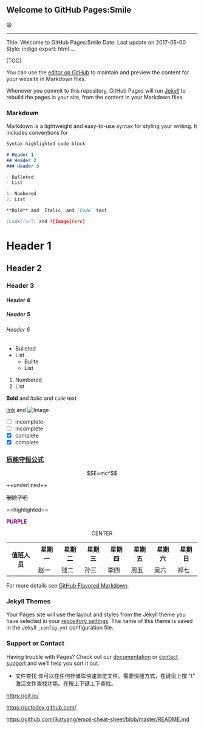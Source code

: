 ## Welcome to GitHub Pages:Smile
:smile:

---
Title: Welcome to GitHub Pages:Smile
Date: Last update on 2017-05-00
Style: indigo
export: html
...

[TOC]

You can use the [editor on GitHub](https://github.com/ziluoxingjun/ziluoxingjun.github.io/edit/master/index.md) to maintain and preview the content for your website in Markdown files.

Whenever you commit to this repository, GitHub Pages will run [Jekyll](https://jekyllrb.com/) to rebuild the pages in your site, from the content in your Markdown files.

### Markdown

Markdown is a lightweight and easy-to-use syntax for styling your writing. It includes conventions for

```markdown
Syntax highlighted code block

# Header 1
## Header 2
### Header 3

- Bulleted
- List

1. Numbered
2. List

**Bold** and _Italic_ and `Code` text

[Link](url) and ![Image](src)
```
# Header 1
## Header 2
### Header 3
#### Header 4
##### Header 5
###### Header 6

- Bulleted
- List
  - Bullte
  - List

1. Numbered
2. List

**Bold** and _Italic_ and `Code` text

[link](url) and ![Image](src)

- [ ] incomplete
- [ ] incomplete
- [x] complete
- [x] complete

### [质能守恒公式][1]
$$E=mc^$$

++underlined++

~~删除了吧~~

==highlighted==

<font color="purple">**PURPLE**</font>

<center> CENTER </center>

<table>
    <tr>
        <th rowspan="2">值班人员</th>
        <th>星期一</th>
        <th>星期二</th>
        <th>星期三</th>
        <th>星期四</th>
        <th>星期五</th>
        <th>星期六</th>
        <th>星期日</th>
    </tr>
    <tr>
        <td>赵一</td>
        <td>钱二</td>
        <td>孙三</td>
        <td>李四</td>
        <td>周五</td>
        <td>吴六</td>
        <td>郑七</td>
    </tr>
</table>

For more details see [GitHub Flavored Markdown](https://guides.github.com/features/mastering-markdown/).

### Jekyll Themes

Your Pages site will use the layout and styles from the Jekyll theme you have selected in your [repository settings](https://github.com/ziluoxingjun/ziluoxingjun.github.io/settings). The name of this theme is saved in the Jekyll `_config.yml` configuration file.

### Support or Contact

Having trouble with Pages? Check out our [documentation](https://help.github.com/categories/github-pages-basics/) or [contact support](https://github.com/contact) and we’ll help you sort it out.

[1]: http://weibo.com

- 文件查找
你可以在任何存储库快速浏览文件。需要快捷方式，在键盘上按 "t" 激活文件查找功能。在按上下键上下查找。

https://git.io/

https://octodex.github.com/

https://github.com/ikatyang/emoji-cheat-sheet/blob/master/README.md
